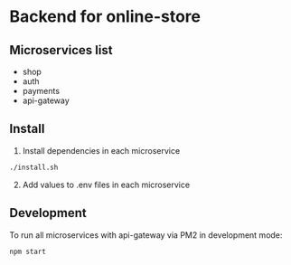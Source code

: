 # Backend for online-store

## Microservices list

- shop
- auth
- payments
- api-gateway

## Install

1. Install dependencies in each microservice

```bash
./install.sh
```

2. Add values to .env files in each microservice

## Development

To run all microservices with api-gateway via PM2 in development mode:

```bash
npm start
```
